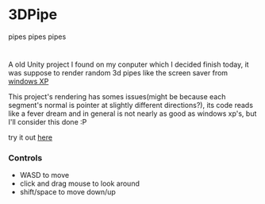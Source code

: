 # 3DPipe
pipes pipes pipes

#
A old Unity project I found on my conputer which I decided finish today, it was suppose to render random 3d pipes like the screen saver from [windows XP](https://www.youtube.com/watch?v=MKqrLGFoK9E)


This project's rendering has somes issues(might be because each segment's normal is pointer at slightly different directions?), its code reads like a fever dream and in general is not nearly as 
good as windows xp's, but I'll consider this done :P


try it out [here](https://goldentoaste.github.io/pipes/)

### Controls
* WASD to move
* click and drag mouse to look around
* shift/space to move down/up
